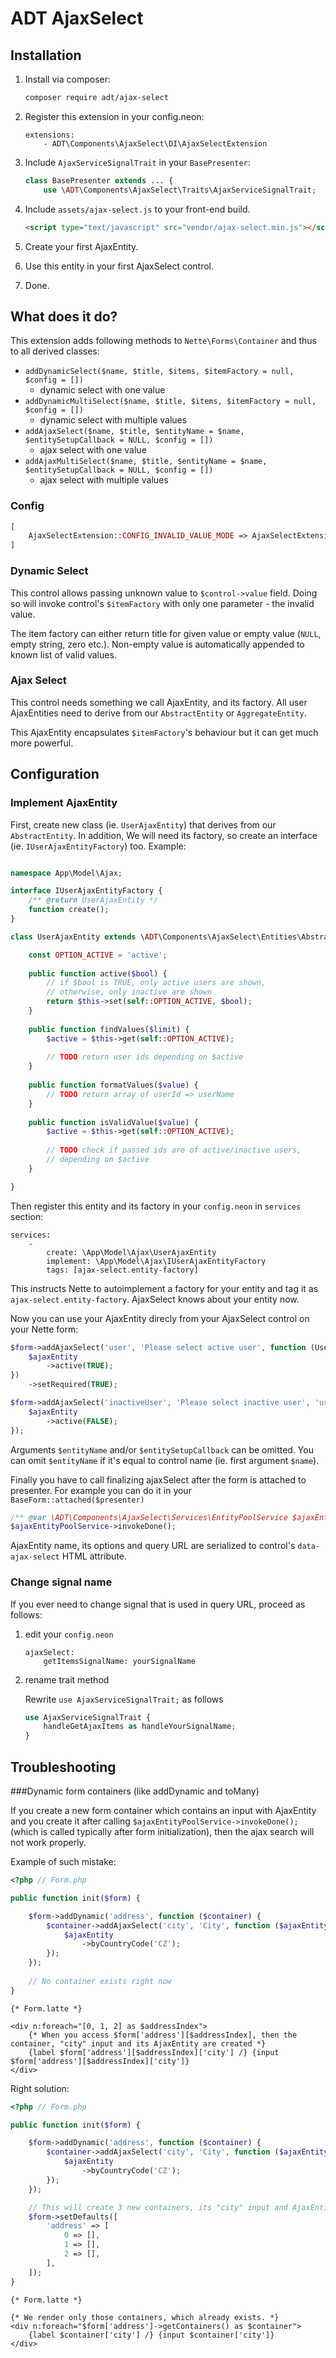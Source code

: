 # ADT AjaxSelect

## Installation

1. Install via composer:

    ```bash
    composer require adt/ajax-select
    ```

2. Register this extension in your config.neon:

    ```neon
    extensions:
        - ADT\Components\AjaxSelect\DI\AjaxSelectExtension
    ```
3. Include `AjaxServiceSignalTrait` in your `BasePresenter`:

    ```php
    class BasePresenter extends ... {
        use \ADT\Components\AjaxSelect\Traits\AjaxServiceSignalTrait;
    ```
4. Include `assets/ajax-select.js` to your front-end build.
    
    ```html
    <script type="text/javascript" src="vendor/ajax-select.min.js"></script>
    ```
5. Create your first AjaxEntity.
6. Use this entity in your first AjaxSelect control.
7. Done.

## What does it do?

This extension adds following methods to `Nette\Forms\Container` and thus to all derived classes:

- `addDynamicSelect($name, $title, $items, $itemFactory = null, $config = [])`
    - dynamic select with one value
- `addDynamicMultiSelect($name, $title, $items, $itemFactory = null, $config = [])`
    - dynamic select with multiple values
- `addAjaxSelect($name, $title, $entityName = $name, $entitySetupCallback = NULL, $config = [])`
    - ajax select with one value
- `addAjaxMultiSelect($name, $title, $entityName = $name, $entitySetupCallback = NULL, $config = [])`
    - ajax select with multiple values
   
### Config

```php
[
	AjaxSelectExtension::CONFIG_INVALID_VALUE_MODE => AjaxSelectExtension::INVALID_VALUE_MODE_*,
]
```

### Dynamic Select

This control allows passing unknown value to `$control->value` field. Doing so will invoke control's `$itemFactory` with only one parameter - the invalid value.

The item factory can either return title for given value or empty value (`NULL`, empty string, zero etc.). Non-empty value is automatically appended to known list of valid values.

### Ajax Select

This control needs something we call AjaxEntity, and its factory. All user AjaxEntities need to derive from our `AbstractEntity` or `AggregateEntity`.

This AjaxEntity encapsulates `$itemFactory`'s behaviour but it can get much more powerful.

## Configuration

### Implement AjaxEntity

First, create new class (ie. `UserAjaxEntity`) that derives from our `AbstractEntity`. In addition, We will need its factory, so create an interface (ie. `IUserAjaxEntityFactory`) too. Example:

```php

namespace App\Model\Ajax;

interface IUserAjaxEntityFactory {
    /** @return UserAjaxEntity */
    function create();
}

class UserAjaxEntity extends \ADT\Components\AjaxSelect\Entities\AbstractEntity {

    const OPTION_ACTIVE = 'active';
    
    public function active($bool) {
        // if $bool is TRUE, only active users are shown,
        // otherwise, only inactive are shown
        return $this->set(self::OPTION_ACTIVE, $bool);
    }
    
    public function findValues($limit) {
        $active = $this->get(self::OPTION_ACTIVE);
        
        // TODO return user ids depending on $active
    }
    
    public function formatValues($value) {
        // TODO return array of userId => userName
    }
    
    public function isValidValue($value) {
        $active = $this->get(self::OPTION_ACTIVE);
        
        // TODO check if passed ids are of active/inactive users,
        // depending on $active
    }

}
```

Then register this entity and its factory in your `config.neon` in `services` section:

```neon
services:
    -
        create: \App\Model\Ajax\UserAjaxEntity
        implement: \App\Model\Ajax\IUserAjaxEntityFactory
        tags: [ajax-select.entity-factory]
```

This instructs Nette to autoimplement a factory for your entity and tag it as `ajax-select.entity-factory`. AjaxSelect knows about your entity now.

Now you can use your AjaxEntity direcly from your AjaxSelect control on your Nette form:

```php
$form->addAjaxSelect('user', 'Please select active user', function (UserAjaxEntity $ajaxEntity) {
    $ajaxEntity
        ->active(TRUE);
})
    ->setRequired(TRUE);

$form->addAjaxSelect('inactiveUser', 'Please select inactive user', 'user', function (UserAjaxEntity $ajaxEntity) {
    $ajaxEntity
        ->active(FALSE);
});
```

Arguments `$entityName` and/or `$entitySetupCallback` can be omitted. You can omit `$entityName` if it's equal to control name (ie. first argument `$name`).

Finally you have to call finalizing ajaxSelect after the form is attached to presenter.
For example you can do it in your `BaseForm::attached($presenter)`

```php
/** @var \ADT\Components\AjaxSelect\Services\EntityPoolService $ajaxEntityPoolService */
$ajaxEntityPoolService->invokeDone();
```

AjaxEntity name, its options and query URL are serialized to control's `data-ajax-select` HTML attribute.

### Change signal name

If you ever need to change signal that is used in query URL, proceed as follows:

1. edit your `config.neon`

    ```neon
    ajaxSelect:
        getItemsSignalName: yourSignalName
    ```

2. rename trait method

    Rewrite `use AjaxServiceSignalTrait;` as follows
    ```php
    use AjaxServiceSignalTrait {
        handleGetAjaxItems as handleYourSignalName;
    }
    ```
   
## Troubleshooting

###Dynamic form containers (like addDynamic and toMany)

If you create a new form container which contains an input with AjaxEntity and you create it after calling `$ajaxEntityPoolService->invokeDone();` (which is called typically after form initialization), then the ajax search will not work properly.

Example of such mistake:

```php
<?php // Form.php

public function init($form) {

    $form->addDynamic('address', function ($container) {
        $container->addAjaxSelect('city', 'City', function ($ajaxEntity) {
            $ajaxEntity
                ->byCountryCode('CZ');
        });
    });
    
    // No container exists right now
}

```
```latte
{* Form.latte *}

<div n:foreach="[0, 1, 2] as $addressIndex">
    {* When you access $form['address'][$addressIndex], then the container, "city" input and its AjaxEntity are created *}
    {label $form['address'][$addressIndex]['city'] /} {input $form['address'][$addressIndex]['city']}
</div>
```

Right solution:


```php
<?php // Form.php

public function init($form) {

    $form->addDynamic('address', function ($container) {
        $container->addAjaxSelect('city', 'City', function ($ajaxEntity) {
            $ajaxEntity
                ->byCountryCode('CZ');
        });
    });

    // This will create 3 new containers, its "city" input and AjaxEntity
    $form->setDefaults([
        'address' => [
            0 => [],
            1 => [],
            2 => [],
        ],
    ]);
}
```
```latte
{* Form.latte *}

{* We render only those containers, which already exists. *}
<div n:foreach="$form['address']->getContainers() as $container">
    {label $container['city'] /} {input $container['city']}
</div>
```

